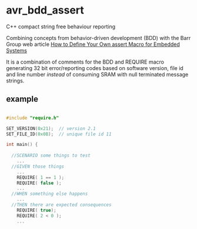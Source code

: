 # avr_bdd_assert
C++ compact string free behaviour reporting 

Combining concepts from behavior-driven development (BDD) with the Barr Group web article 
[How to Define Your Own assert Macro for Embedded Systems](https://barrgroup.com/embedded-systems/how-to/define-assert-macro)

It is a combination of comments for the BDD and REQUIRE macro generating 32 bit error/reporting codes based on software version, file id and line number *instead* of consuming SRAM with null terminated message strings.

## example
```cpp

#include "require.h"

SET_VERSION(0x21);  // version 2.1
SET_FILE_ID(0x0B);  // unique file id 11

int main() { 
  
  //SCENARIO some things to test 
    ...
  //GIVEN those things
    ...
    REQUIRE( 1 == 1 );
    REQUIRE( false );
    ...
  //WHEN something else happens
    ...     
  //THEN there are expected consequences
    REQUIRE( true);
    REQUIRE( 2 < 0 );          
    ...

```
